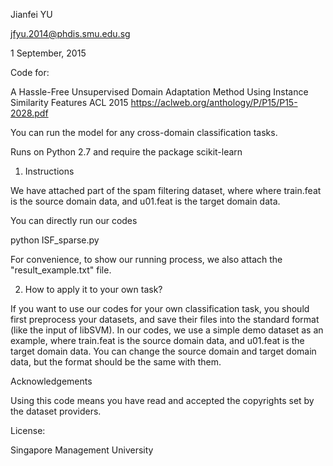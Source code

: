 Jianfei YU

jfyu.2014@phdis.smu.edu.sg

1 September, 2015

Code for:

A Hassle-Free Unsupervised Domain Adaptation Method Using Instance Similarity Features
ACL 2015
https://aclweb.org/anthology/P/P15/P15-2028.pdf

You can run the model for any cross-domain classification tasks.

Runs on Python 2.7 and require the package scikit-learn

1. Instructions

We have attached part of the spam filtering dataset, where where train.feat is the source domain data, and u01.feat is the target domain data.

You can directly run our codes

python ISF_sparse.py 

For convenience, to show our running process, we also attach the "result_example.txt" file.

2. How to apply it to your own task?

If you want to use our codes for your own classification task, you should first preprocess your datasets, and save their files into the standard format (like the input of libSVM).
In our codes, we use a simple demo dataset as an example, where train.feat is the source domain data, and u01.feat is the target domain data.
You can change the source domain and target domain data, but the format should be the same with them.

Acknowledgements

Using this code means you have read and accepted the copyrights set by the dataset providers.

License:

Singapore Management University

